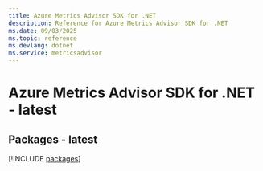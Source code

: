 ```yaml
---
title: Azure Metrics Advisor SDK for .NET
description: Reference for Azure Metrics Advisor SDK for .NET
ms.date: 09/03/2025
ms.topic: reference
ms.devlang: dotnet
ms.service: metricsadvisor
---
```

# Azure Metrics Advisor SDK for .NET - latest
## Packages - latest
[!INCLUDE [packages](metrics-advisor-index.md)]